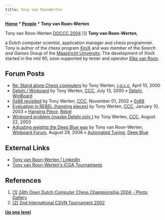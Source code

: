 ```yaml
---
title: Tony van RoonWerten
---
```

**[Home](Home "Home") \* [People](People "People") \* Tony van Roon-Werten**



 [](http://old.csvn.nl/gallery21.html) Tony van Roon-Werten [DOCCC 2004](DOCCC_2004 "DOCCC 2004") <a id="cite-note-1" href="#cite-ref-1">[1]</a> 
**Tony van Roon-Werten**,  

a Dutch computer scientist, application manager and chess programmer. Tony is author of the chess program [XiniX](XiniX "XiniX") and was member of the *Search and Games Group* of the [Maastricht University](Maastricht_University "Maastricht University"). The development of XiniX started in the mid 90, soon supported by tester and operator [Elke van Roon](Elke_van_Roon "Elke van Roon"). 


  




## Forum Posts


* [Re: Stand alone Chess computers](http://groups.google.com/group/rec.games.chess.computer/msg/0ee98f2a5c0ace0a) by Tony Werten, [r.g.c.c](Computer_Chess_Forums "Computer Chess Forums"), April 10, 2000
* [Delphi / Winboard](https://www.stmintz.com/ccc/index.php?id=119042) by Tony Werten, [CCC](CCC "CCC"), July 13, 2000 » [Delphi](Delphi "Delphi"), [WinBoard](WinBoard "WinBoard")
* [0x88 revisited](https://www.stmintz.com/ccc/index.php?id=262916) by Tony Werten, [CCC](CCC "CCC"), November 01, 2002 » [0x88](0x88 "0x88")
* [Evaluation in REBEL (hanging pieces)](https://www.stmintz.com/ccc/index.php?id=276303) by Tony Werten, [CCC](CCC "CCC"), January 10, 2003 » [Hanging Piece](Hanging_Piece "Hanging Piece"), [Rebel](Rebel "Rebel")
* [Winboard problem (maybe Delphi only )](https://www.stmintz.com/ccc/index.php?id=312449) by Tony Werten, [CCC](CCC "CCC"), August 22, 2003
* [Adjusting weights the Deep Blue way](http://www.open-aurec.com/wbforum/viewtopic.php?f=4&t=49450) by Tony van Roon-Werten, [Winboard Forum](Computer_Chess_Forums "Computer Chess Forums"), August 29, 2008 » [Automated Tuning](Automated_Tuning "Automated Tuning"), [Deep Blue](Deep_Blue "Deep Blue")


## External Links


* [Tony van Roon-Werten | LinkedIn](https://www.linkedin.com/in/tony-van-roon-werten-302724131/)
* [Tony van Roon-Werten's ICGA Tournaments](https://www.game-ai-forum.org/icga-tournaments/person.php?id=127)


## References


1. <a id="cite-ref-1" href="#cite-note-1">[1]</a> [24th Open Dutch Computer Chess Championship 2004 - Photo Gallery](http://old.csvn.nl/gallery21.html)
2. <a id="cite-ref-2" href="#cite-note-2">[2]</a> [2nd International CSVN Tournament 2002](http://old.csvn.nl/gallery17.html)

**[Up one level](People "People")**







 
